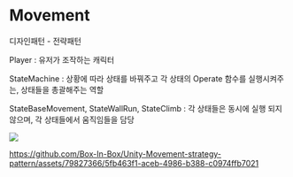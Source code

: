 # Movement
디자인패턴 - 전략패턴

Player : 유저가 조작하는 캐릭터

StateMachine : 상황에 따라 상태를 바꿔주고 각 상태의 Operate 함수를 실행시켜주는, 상태들을 총괄해주는 역할

StateBaseMovement, StateWallRun, StateClimb : 각 상태들은 동시에 실행 되지 않으며, 각 상태들에서 움직임들을 담당

<img src = "https://github.com/Box-In-Box/Unity-Movement-strategy-pattern/assets/79827366/787f618f-07ba-410d-b80d-98f03999b6ec">

https://github.com/Box-In-Box/Unity-Movement-strategy-pattern/assets/79827366/5fb463f1-aceb-4986-b388-c0974ffb7021
